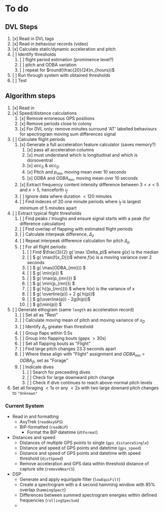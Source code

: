 # To do

## DVL Steps

1. [x] Read in DVL tags
2. [x] Read in behaviour records (video)
3. [x] Calculate static/dynamic acceleration and pitch
4. [ ] Identify thresholds
   1. [ ] flight period estimation (prominence level?)
   2. [ ] pitch and ODBA variation
   3. [ ] repeat for $round(\frac{20}{24}n_{hours})$
5. [ ] Run through system with obtained thresholds
6. [ ] Test

## Algorithm steps

1. [x] Read in
2. [x] Speed/distance calculations
   1. [x] Remove erroneous GPS positions
   2. [x] Remove periods close to colony
   3. [x] For DVL only: remove minutes surround 'AT' labelled behaviours for spectrogram moving sum differences signal
3. [ ] Calculate flight periods
   1. [x] Generate a full acceleration feature calculator (saves memory?)
      1. [x] pass all acceleration columns
      2. [x] must understand which is longitudinal and which is dorsoventral
      3. [x] $acc_S$ & $acc_D$
      4. [x] Pitch and $p_{mn}$, moving mean over 10 seconds
      5. [x] ODBA and $ODBA_{mn}$, moving mean over 10 seconds
   2. [x] Extract frequency content intensity difference between $3 < x < 5$ and $x > 5$, henceforth $i_f$
   3. [ ] Ignore data where duration $< 120$ minutes
   4. [ ] Find indeces of 20 one minute periods where $i_f$ is largest minimum of 5 minutes apart
4. [ ] Extract typical flight thresholds
   1. [ ] Find peaks / troughs and ensure signal starts with a peak (for difference calculation)
   2. [ ] Find overlap of flapping with estimated flight periods
   3. [ ] Calculate interpeak difference, $\Delta_z$
   4. [ ] Repeat interpeak difference calculation for pitch $\Delta_p$
   5. [ ] For all flight periods:
      1. [ ] Find $\frac{3}{2} g( \max \Delta_p)$ where $g(x)$ is the median
      2. [ ] $ g( \max{f(x_D)})$ where $f(x)$ is a moving variance over 2 seconds
      3. [ ] $ g( \max{ODBA_{mn}}) $
      4.  [ ] $ g( \min{p}) $
      5. [ ] $ g( \max{p_{mn}}) $
      6. [ ] $ g( \min{p_{mn}}) $
      7. [ ] $ g( h({p_{mn}})) $ where $h(x)$ is the variance of x
      8. [ ] $ g( \overline{p}) + 2 g( h(p))$ 
      9. [ ] $ g(\overline{p}) - 2g(h(p))$
      10. [ ] $ g(\min{p}) $
  1. [ ] Generate ethogram (same `length` as acceleration record)
     1. [ ] Set all as "Rest"
     2. [ ] Calculate moving mean of pitch and moving variance of $x_D$
     3. [ ] Identify $\Delta_z$ greater than threshold
     4. [ ] Group flaps within $0.5$s
     5. [ ] Group into flapping bouts (gaps $> 30$s)
     6. [ ] Set all flapping bouts as "Flight"
     7. [ ] Find large pitch changes $23.3$ seconds apart
     8. [ ] Where these align with "Flight" assignment and $ODBA_{mn} > ODBA_{fl}$, set as "Forage"
     9. [ ] Indicate dives
        1.  [ ] Search for preceeding dives
        2.  [ ] Check for large downward pitch change
        3.  [ ] Check if dive continues to reach above-normal pitch levels
   2. Set all foraging $<1$s or any $<2$s with two large downard pitch changes to `"Unknown"`


### Current System

* Read in and formatting
  * AxyTrek (`readAxyGPS`)
  * BiP-formatted (`readBiP`)
    * Format the BiP datetime (`dtFormat`)
* Distances and speed
  * Distances of multiple GPS points to single (`gps_distanceSingle`)
  * Distance and speed of GPS points and datetime (`gps_speed`)
  * Distance and speed of GPS points and datetime with speed threshold (`distSpeed`)
  * Remove acceleration and GPS data within threshold distance of capture site (`removeNearCS`)
* DSP
  * Generate and apply equiripple filter (`lowEquiFilt`)
  * Create a spectrogram with a 4 second hamming window with 85% overlap (`hammingSpect`)
  * Differences between summed spectrogram energies within defined frequencies (`rollingSpecSum`)
  * 